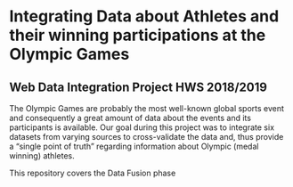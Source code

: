 # Integrating Data about Athletes and their winning participations at the Olympic Games
## Web Data Integration Project HWS 2018/2019

The Olympic Games are probably the most well-known global sports event and consequently a great amount of data about the events and its participants is available. Our goal during this project was to integrate six datasets from varying sources to cross-validate the data and, thus provide a “single point of truth” regarding information about Olympic (medal winning) athletes.

This repository covers the Data Fusion phase
